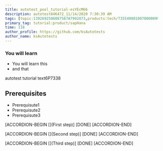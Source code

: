 ```yaml
---
title: autotest_pool_tutorial-esYEcM66
description: autotest84K472_11/14/2020 7:30:39 AM
tags: [topic:139269250608756787992873,products:tech/73554900100700000996,tutorial:experience/advanced]
primary_tag: tutorial:product/sapHana
time: 118
author_profile: https://github.com/ksAutotests
author_name: ksAutotests
---
```

### You will learn
- You will learn this
- and that

autotest tutorial text6P7338

## Prerequisites
- Prerequisute1
- Prerequisute2
- Prerequisute3

[ACCORDION-BEGIN [](First step)]
[DONE]
[ACCORDION-END]

[ACCORDION-BEGIN [](Second step)]
[DONE]
[ACCORDION-END]

[ACCORDION-BEGIN [](Third step)]
[DONE]
[ACCORDION-END]

